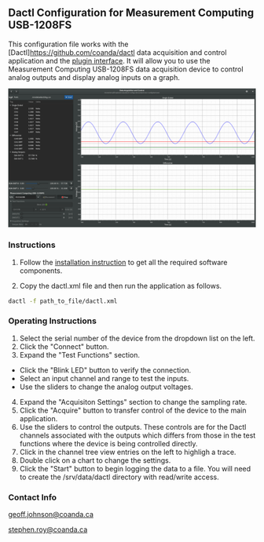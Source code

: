 ## Dactl Configuration for Measurement Computing USB-1208FS

This configuration file works with the [Dactl]https://github.com/coanda/dactl data
acquisition and control application and the [plugin interface](https://github.com/coanda/dactl-mcc-plugin).
It will allow you to use the Measurement Computing USB-1208FS data acquisition
device to control analog outputs and display analog inputs on a graph.

![Screen Shot](./assets/screen.png)

### Instructions

1. Follow the [installation instruction](https://github.com/coanda/dactl-mcc-plugin)
   to get all the required software components.

2. Copy the dactl.xml file and then run the application as follows.

```bash
dactl -f path_to_file/dactl.xml
```
### Operating Instructions

1. Select the serial number of the device from the dropdown list on the left.
2. Click the "Connect" button.
3. Expand the "Test Functions" section.

  - Click the "Blink LED" button to verify the connection.
  - Select an input channel and range to test the inputs.
  - Use the sliders to change the analog output voltages.

4. Expand the "Acquisiton Settings" section to change the sampling rate.
5. Click the "Acquire" button to transfer control of the device to the main
   application.
6. Use the sliders to control the outputs. These controls are for the Dactl
   channels associated with the outputs which differs from those in the test
   functions where the device is being controlled directly.
7. Click in the channel tree view entries on the left to highligh a trace.
8. Double click on a chart to change the settings.
9. Click the "Start" button to begin logging the data to a file. You will need
   to create the /srv/data/dactl directory with read/write access.

### Contact Info

geoff.johnson@coanda.ca

stephen.roy@coanda.ca
